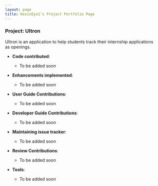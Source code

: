 ```yaml
---
layout: page
title: KevinEyo1's Project Portfolio Page
---
```


### Project: Ultron

Ultron is an application to help students track their internship applications as openings.

* **Code contributed**:
    * To be added soon

* **Enhancements implemented**:
    * To be added soon

* **User Guide Contributions**:
    * To be added soon

* **Developer Guide Contributions**:
    * To be added soon

* **Maintaining issue tracker**:
    * To be added soon

* **Review Contributions**:
    * To be added soon

* **Tools**:
    * To be added soon
